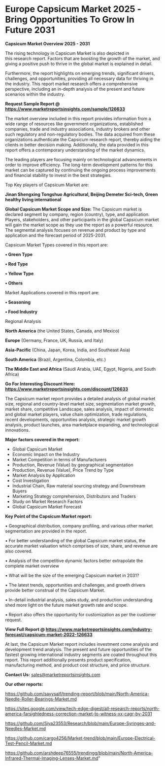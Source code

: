 # Europe Capsicum Market 2025 -Bring Opportunities To Grow In Future 2031

<Strong> Capsicum Market Overview 2025 - 2031</strong>

The rising technology in Capsicum Market is also depicted in this research report. Factors that are boosting the growth of the market, and giving a positive push to thrive in the global market is explained in detail.

Furthermore, the report highlights on emerging trends, significant drivers, challenges, and opportunities, providing all necessary data for thriving in the industry. This report market research offers a comprehensive perspective, including an in-depth analysis of the present and future scenarios within the industry.

<strong>Request Sample Report @ <a href=https://www.marketreportsinsights.com/sample/126633>https://www.marketreportsinsights.com/sample/126633</a></strong>

The market overview included in this report provides information from a wide range of resources like government organizations, established companies, trade and industry associations, industry brokers and other such regulatory and non-regulatory bodies. The data acquired from these organizations authenticate the Capsicum research report, thereby aiding the clients in better decision making. Additionally, the data provided in this report offers a contemporary understanding of the market dynamics.

The leading players are focusing mainly on technological advancements in order to improve efficiency. The long-term development patterns for this market can be captured by continuing the ongoing process improvements and financial stability to invest in the best strategies.

Top Key players of Capsicum Market are:

<strong>Jinan Shengxing Tongshuo Agricultural, Beijing Demeter Sci-tech, Green healthy living international</strong>

<strong><b>Global Capsicum Market Scope and Size:</b></strong>
The Capsicum market is declared segment by company, region (country), type, and application. Players, stakeholders, and other participants in the global Capsicum market will gain the market scope as they use the report as a powerful resource. The segmental analysis focuses on revenue and product by type and application and the forecast period of 2025-2031.

Capsicum Market Types covered in this report are:

<strong>• Green Type

• Red Type

• Yellow Type

• Others</strong>

Market Applications covered in this report are:

<strong>• Seasoning

• Food Industry</strong> 

Regional Analysis

<strong>North America</strong> (the United States, Canada, and Mexico)

<strong>Europe</strong> (Germany, France, UK, Russia, and Italy)

<strong>Asia-Pacific</strong> (China, Japan, Korea, India, and Southeast Asia)

<strong>South America</strong> (Brazil, Argentina, Colombia, etc.)

<strong>The Middle East and Africa</strong> (Saudi Arabia, UAE, Egypt, Nigeria, and South Africa)

<strong>Go For Interesting Discount Here: <a href=https://www.marketreportsinsights.com/discount/126633>https://www.marketreportsinsights.com/discount/126633</a></strong>

The Capsicum market report provides a detailed analysis of global market size, regional and country-level market size, segmentation market growth, market share, competitive Landscape, sales analysis, impact of domestic and global market players, value chain optimization, trade regulations, recent developments, opportunities analysis, strategic market growth analysis, product launches, area marketplace expanding, and technological innovations.

<strong><b>Major factors covered in the report:</b></strong>
<ul>
  <li>Global Capsicum Market </li>
  <li>Economic Impact on the Industry</li>
  <li>Market Competition in terms of Manufacturers</li>
  <li>Production, Revenue (Value) by geographical segmentation</li>
  <li>Production, Revenue (Value), Price Trend by Type</li>
  <li>Market Analysis by Application</li>
  <li>Cost Investigation</li>
  <li>Industrial Chain, Raw material sourcing strategy and Downstream Buyers</li>
  <li>Marketing Strategy comprehension, Distributors and Traders</li>
  <li>Study on Market Research Factors</li>
  <li>Global Capsicum Market Forecast</li>
</ul>

<strong><b>Key Point of the Capsicum Market report:</b></strong>

• Geographical distribution, company profiling, and various other market segmentation are provided in the report.

• For better understanding of the global Capsicum market status, the accurate market valuation which comprises of size, share, and revenue are also covered.

• Analysis of the competitive dynamic factors better extrapolate the complete market overview

• What will be the size of the emerging Capsicum market in 2031?

• The latest trends, opportunities and challenges, and growth drivers provide better construal of the Capsicum Market.

• In-detail industrial analysis, sales study, and production understanding shed more light on the future market growth rate and scope.

• Report also offers the opportunity for customization as per the customer request.

<strong><b>View Full Report @ <a href=https://www.marketreportsinsights.com/industry-forecast/capsicum-market-2022-126633>https://www.marketreportsinsights.com/industry-forecast/capsicum-market-2022-126633</a></b></strong>


At last, the Capsicum Market report includes investment come analysis and development trend analysis. The present and future opportunities of the fastest growing international industry segments are coated throughout this report. This report additionally presents product specification, manufacturing method, and product cost structure, and price structure.

<strong>Contact Us:</strong>
sales@marketreportsinsights.com

<strong>Our other reports:</strong>

<a href=https://github.com/sayysaif/trending-report/blob/main/North-America-Needle-Roller-Bearings-Market.md>https://github.com/sayysaif/trending-report/blob/main/North-America-Needle-Roller-Bearings-Market.md</a>

<a href=https://sites.google.com/view/tech-edge-digest/all-research-reports/north-america-farsightedness-correction-market-to-witness-xx-cagr-by-2031>https://sites.google.com/view/tech-edge-digest/all-research-reports/north-america-farsightedness-correction-market-to-witness-xx-cagr-by-2031</a>

<a href=https://github.com/Siya23553/Research/blob/main/Europe-Syringes-and-Needles-Market.md>https://github.com/Siya23553/Research/blob/main/Europe-Syringes-and-Needles-Market.md</a>

<a href=https://github.com/cargo4256/Market-trend/blob/main/Europe-Electrical-Test-Pencil-Market.md>https://github.com/cargo4256/Market-trend/blob/main/Europe-Electrical-Test-Pencil-Market.md</a>

<a href=https://github.com/arshdeep76555/trendingg/blob/main/North-America-Infrared-Thermal-Imaging-Lenses-Market.md>https://github.com/arshdeep76555/trendingg/blob/main/North-America-Infrared-Thermal-Imaging-Lenses-Market.md</a>"
